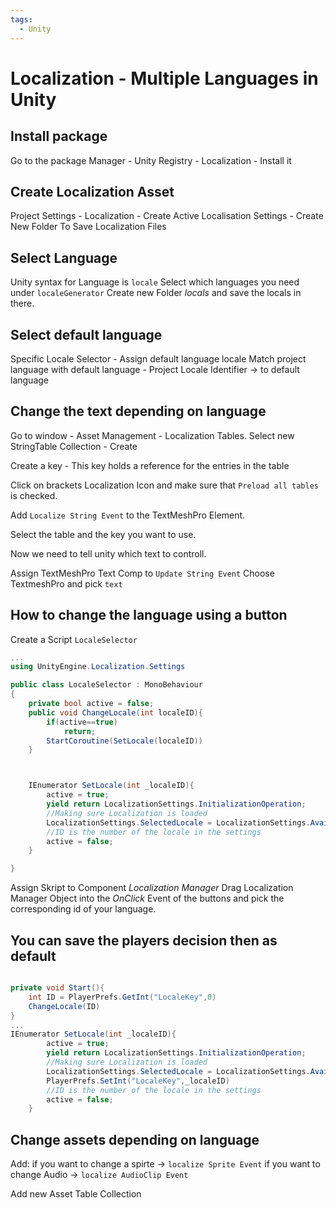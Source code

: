 ```yaml
---
tags:
  - Unity
---
```


# Localization - Multiple Languages in Unity

## Install package
Go to the package Manager - Unity Registry - Localization - Install it
## Create Localization Asset 
Project Settings - Localization - Create Active Localisation Settings - Create New Folder To Save Localization Files
## Select Language
Unity syntax for Language is `locale`
Select which languages you need under `localeGenerator`
Create new Folder *locals* and save the locals in there.

## Select default language
Specific Locale Selector - Assign default language locale
Match project language with default language - Project Locale Identifier -> to default language

## Change the text depending on language
Go to window - Asset Management - Localization Tables.
Select new StringTable Collection - Create

Create a key - This key holds a reference for the entries in the table

Click on brackets Localization Icon and make sure that `Preload all tables` is checked.

Add `Localize String Event` to the TextMeshPro Element.

Select the table and the key you want to use.

Now we need to tell unity which text to controll.

Assign TextMeshPro Text Comp to `Update String Event`
Choose TextmeshPro and pick `text`

## How to change the language using a button
Create a Script `LocaleSelector`

```C#
...
using UnityEngine.Localization.Settings

public class LocaleSelector : MonoBehaviour
{
    private bool active = false;
    public void ChangeLocale(int localeID){
        if(active==true)
            return;
        StartCoroutine(SetLocale(localeID))
    }



    IEnumerator SetLocale(int _localeID){
        active = true;
        yield return LocalizationSettings.InitializationOperation;
        //Making sure Localization is loaded
        LocalizationSettings.SelectedLocale = LocalizationSettings.AvailableLocales.Locales[_localeID];
        //ID is the number of the locale in the settings
        active = false;
    }

}
```

Assign Skript to Component *Localization Manager*
Drag Localization Manager Object into the *OnClick* Event of the buttons and pick the corresponding id of your language.

## You can save the players decision then as default

```C#

private void Start(){
    int ID = PlayerPrefs.GetInt("LocaleKey",0)
    ChangeLocale(ID)
}
...
IEnumerator SetLocale(int _localeID){
        active = true;
        yield return LocalizationSettings.InitializationOperation;
        //Making sure Localization is loaded
        LocalizationSettings.SelectedLocale = LocalizationSettings.AvailableLocales.Locales[_localeID];
        PlayerPrefs.SetInt("LocaleKey",_localeID)
        //ID is the number of the locale in the settings
        active = false;
    }

```

## Change assets depending on language
Add:
if you want to change a spirte -> `localize Sprite Event`
if you want to change Audio -> `localize AudioClip Event`

Add new Asset Table Collection